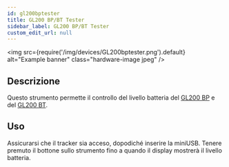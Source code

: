 ```yaml
---
id: gl200bptester
title: GL200 BP/BT Tester
sidebar_label: GL200 BP/BT Tester
custom_edit_url: null
---
```


<img
  src={require('/img/devices/GL200bptester.png').default}
  alt="Example banner"
  class="hardware-image jpeg"
/>

## Descrizione
Questo strumento permette il controllo del livello batteria del [GL200 BP](../gl200bp) e del [GL200 BT](../gl200bt).

## Uso
Assicurarsi che il tracker sia acceso, dopodiché inserire la miniUSB. Tenere premuto il bottone sullo strumento fino a quando il display mostrerà il livello batteria.